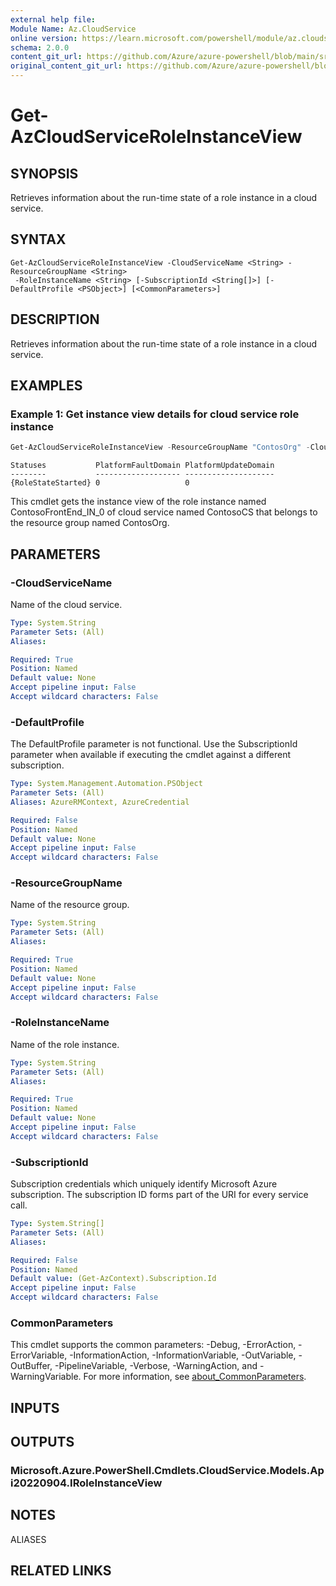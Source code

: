 ```yaml
---
external help file: 
Module Name: Az.CloudService
online version: https://learn.microsoft.com/powershell/module/az.cloudservice/get-azcloudserviceroleinstanceview
schema: 2.0.0
content_git_url: https://github.com/Azure/azure-powershell/blob/main/src/CloudService/CloudService/help/Get-AzCloudServiceRoleInstanceView.md
original_content_git_url: https://github.com/Azure/azure-powershell/blob/main/src/CloudService/CloudService/help/Get-AzCloudServiceRoleInstanceView.md
---
```


# Get-AzCloudServiceRoleInstanceView

## SYNOPSIS
Retrieves information about the run-time state of a role instance in a cloud service.

## SYNTAX

```
Get-AzCloudServiceRoleInstanceView -CloudServiceName <String> -ResourceGroupName <String>
 -RoleInstanceName <String> [-SubscriptionId <String[]>] [-DefaultProfile <PSObject>] [<CommonParameters>]
```

## DESCRIPTION
Retrieves information about the run-time state of a role instance in a cloud service.

## EXAMPLES

### Example 1: Get instance view details for cloud service role instance
```powershell
Get-AzCloudServiceRoleInstanceView -ResourceGroupName "ContosOrg" -CloudServiceName "ContosoCS" -RoleInstanceName "ContosoFrontEnd_IN_0"
```

```output
Statuses           PlatformFaultDomain PlatformUpdateDomain
--------           ------------------- --------------------
{RoleStateStarted} 0                   0
```

This cmdlet gets the instance view of the role instance named ContosoFrontEnd_IN_0 of cloud service named ContosoCS that belongs to the resource group named ContosOrg.

## PARAMETERS

### -CloudServiceName
Name of the cloud service.

```yaml
Type: System.String
Parameter Sets: (All)
Aliases:

Required: True
Position: Named
Default value: None
Accept pipeline input: False
Accept wildcard characters: False
```

### -DefaultProfile
The DefaultProfile parameter is not functional.
Use the SubscriptionId parameter when available if executing the cmdlet against a different subscription.

```yaml
Type: System.Management.Automation.PSObject
Parameter Sets: (All)
Aliases: AzureRMContext, AzureCredential

Required: False
Position: Named
Default value: None
Accept pipeline input: False
Accept wildcard characters: False
```

### -ResourceGroupName
Name of the resource group.

```yaml
Type: System.String
Parameter Sets: (All)
Aliases:

Required: True
Position: Named
Default value: None
Accept pipeline input: False
Accept wildcard characters: False
```

### -RoleInstanceName
Name of the role instance.

```yaml
Type: System.String
Parameter Sets: (All)
Aliases:

Required: True
Position: Named
Default value: None
Accept pipeline input: False
Accept wildcard characters: False
```

### -SubscriptionId
Subscription credentials which uniquely identify Microsoft Azure subscription.
The subscription ID forms part of the URI for every service call.

```yaml
Type: System.String[]
Parameter Sets: (All)
Aliases:

Required: False
Position: Named
Default value: (Get-AzContext).Subscription.Id
Accept pipeline input: False
Accept wildcard characters: False
```

### CommonParameters
This cmdlet supports the common parameters: -Debug, -ErrorAction, -ErrorVariable, -InformationAction, -InformationVariable, -OutVariable, -OutBuffer, -PipelineVariable, -Verbose, -WarningAction, and -WarningVariable. For more information, see [about_CommonParameters](http://go.microsoft.com/fwlink/?LinkID=113216).

## INPUTS

## OUTPUTS

### Microsoft.Azure.PowerShell.Cmdlets.CloudService.Models.Api20220904.IRoleInstanceView

## NOTES

ALIASES

## RELATED LINKS

